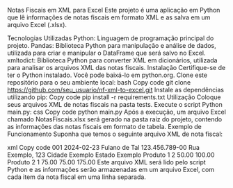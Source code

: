 Notas Fiscais em XML para Excel
Este projeto é uma aplicação em Python que lê informações de notas fiscais em formato XML e as salva em um arquivo Excel (.xlsx).

Tecnologias Utilizadas
Python: Linguagem de programação principal do projeto.
Pandas: Biblioteca Python para manipulação e análise de dados, utilizada para criar e manipular o DataFrame que será salvo no Excel.
xmltodict: Biblioteca Python para converter XML em dicionários, utilizada para analisar os arquivos XML das notas fiscais.
Instalação
Certifique-se de ter o Python instalado. Você pode baixá-lo em python.org.
Clone este repositório para o seu ambiente local:
bash
Copy code
git clone https://github.com/seu_usuario/nf-xml-to-excel.git
Instale as dependências utilizando pip:
Copy code
pip install -r requirements.txt
Utilização
Coloque seus arquivos XML de notas fiscais na pasta tests.
Execute o script Python main.py:
css
Copy code
python main.py
Após a execução, um arquivo Excel chamado NotasFiscais.xlsx será gerado na pasta raiz do projeto, contendo as informações das notas fiscais em formato de tabela.
Exemplo de Funcionamento
Suponha que temos o seguinte arquivo XML de nota fiscal:

xml
Copy code
<notaFiscal>
    <numero>001</numero>
    <data>2024-02-23</data>
    <cliente>
        <nome>Fulano de Tal</nome>
        <cpf>123.456.789-00</cpf>
        <endereco>Rua Exemplo, 123</endereco>
        <cidade>Cidade Exemplo</cidade>
        <estado>Estado Exemplo</estado>
    </cliente>
    <itens>
        <item>
            <descricao>Produto 1</descricao>
            <quantidade>2</quantidade>
            <valorUnitario>50.00</valorUnitario>
            <total>100.00</total>
        </item>
        <item>
            <descricao>Produto 2</descricao>
            <quantidade>1</quantidade>
            <valorUnitario>75.00</valorUnitario>
            <total>75.00</total>
        </item>
    </itens>
    <total>175.00</total>
</notaFiscal>
Este arquivo XML será lido pelo script Python e as informações serão armazenadas em um arquivo Excel, com cada item da nota fiscal em uma linha separada.

